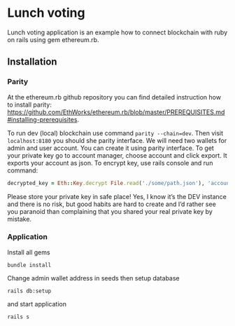 # Lunch voting

Lunch voting application is an example how to connect blockchain with ruby on rails using gem ethereum.rb.


## Installation

### Parity 

At the ethereum.rb github repository you can find detailed instruction how to install parity: https://github.com/EthWorks/ethereum.rb/blob/master/PREREQUISITES.md#installing-prerequisites. 

To run dev (local) blockchain use command `parity --chain=dev`. Then visit `localhost:8180` 
you should she parity interface. We will need two wallets for admin and user account. 
You can create it using parity interface. To get your private key go to account manager, 
choose account and click export. It exports your account as json. To encrypt key, use rails console
and run command:
```ruby 
decrypted_key = Eth::Key.decrypt File.read('./some/path.json'), 'account_password'
``` 
Please store your private key in safe place! Yes, I know it’s the DEV instance and there is no risk, 
but good habits are hard to create and I’d rather see you paranoid than complaining that you shared your real private key by mistake.

### Application

Install all gems

```bundle install```

Change admin wallet address in seeds then setup database

```rails db:setup```

and start application

```rails s```

